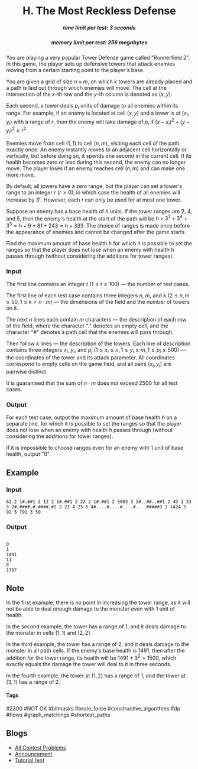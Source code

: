 <h1 style='text-align: center;'> H. The Most Reckless Defense</h1>

<h5 style='text-align: center;'>time limit per test: 3 seconds</h5>
<h5 style='text-align: center;'>memory limit per test: 256 megabytes</h5>

You are playing a very popular Tower Defense game called "Runnerfield 2". In this game, the player sets up defensive towers that attack enemies moving from a certain starting point to the player's base.

You are given a grid of size $n \times m$, on which $k$ towers are already placed and a path is laid out through which enemies will move. The cell at the intersection of the $x$-th row and the $y$-th column is denoted as $(x, y)$.

Each second, a tower deals $p_i$ units of damage to all enemies within its range. For example, if an enemy is located at cell $(x, y)$ and a tower is at $(x_i, y_i)$ with a range of $r$, then the enemy will take damage of $p_i$ if $(x - x_i) ^ 2 + (y - y_i) ^ 2 \le r ^ 2$.

Enemies move from cell $(1, 1)$ to cell $(n, m)$, visiting each cell of the path exactly once. An enemy instantly moves to an adjacent cell horizontally or vertically, but before doing so, it spends one second in the current cell. If its health becomes zero or less during this second, the enemy can no longer move. The player loses if an enemy reaches cell $(n, m)$ and can make one more move.

By default, all towers have a zero range, but the player can set a tower's range to an integer $r$ ($r > 0$), in which case the health of all enemies will increase by $3^r$. However, each $r$ can only be used for at most one tower.

Suppose an enemy has a base health of $h$ units. If the tower ranges are $2$, $4$, and $5$, then the enemy's health at the start of the path will be $h + 3 ^ 2 + 3 ^ 4 + 3 ^ 5 = h + 9 + 81 + 243 = h + 333$. The choice of ranges is made once before the appearance of enemies and cannot be changed after the game starts.

Find the maximum amount of base health $h$ for which it is possible to set the ranges so that the player does not lose when an enemy with health $h$ passes through (without considering the additions for tower ranges).

### Input

The first line contains an integer $t$ ($1 \le t \le 100$) — the number of test cases.

The first line of each test case contains three integers $n$, $m$, and $k$ ($2 \le n, m \le 50, 1 \le k < n \cdot m$) — the dimensions of the field and the number of towers on it.

The next $n$ lines each contain $m$ characters — the description of each row of the field, where the character "." denotes an empty cell, and the character "#" denotes a path cell that the enemies will pass through.

Then follow $k$ lines — the description of the towers. Each line of description contains three integers $x_i$, $y_i$, and $p_i$ ($1 \le x_i \le n, 1 \le y_i \le m, 1 \le p_i \le 500$) — the coordinates of the tower and its attack parameter. All coordinates correspond to empty cells on the game field, and all pairs $(x_i, y_i)$ are pairwise distinct.

It is guaranteed that the sum of $n \cdot m$ does not exceed $2500$ for all test cases.

### Output

For each test case, output the maximum amount of base health $h$ on a separate line, for which it is possible to set the ranges so that the player does not lose when an enemy with health $h$ passes through (without considering the additions for tower ranges).

If it is impossible to choose ranges even for an enemy with $1$ unit of base health, output "0".

## Example

### Input


```text
62 2 1#.##1 2 12 2 1#.##1 2 22 2 1#.##1 2 5003 3 2#..##..##1 2 43 1 33 5 2#.####.#.####.#2 2 22 4 25 5 4#....#....#....#....#####3 2 1424 5 92 5 791 3 50
```
### Output

```text

0
1
1491
11
8
1797

```
## Note

In the first example, there is no point in increasing the tower range, as it will not be able to deal enough damage to the monster even with $1$ unit of health.

In the second example, the tower has a range of $1$, and it deals damage to the monster in cells $(1, 1)$ and $(2, 2)$.

In the third example, the tower has a range of $2$, and it deals damage to the monster in all path cells. If the enemy's base health is $1491$, then after the addition for the tower range, its health will be $1491 + 3 ^ 2 = 1500$, which exactly equals the damage the tower will deal to it in three seconds.

In the fourth example, the tower at $(1, 2)$ has a range of $1$, and the tower at $(3, 1)$ has a range of $2$.



#### Tags 

#2300 #NOT OK #bitmasks #brute_force #constructive_algorithms #dp #flows #graph_matchings #shortest_paths 

## Blogs
- [All Contest Problems](../Codeforces_Round_938_(Div._3).md)
- [Announcement](../blogs/Announcement.md)
- [Tutorial (en)](../blogs/Tutorial_(en).md)
